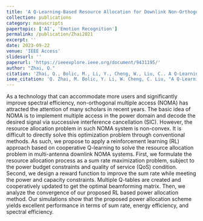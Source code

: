 ```yaml
---
title: 'A Q-Learning-Based Resource Allocation for Downlink Non-Orthogonal Multiple Access Systems Considering QoS'
collection: publications
category: manuscripts
papertopic: ['AI', 'Emotion Recognition']
permalink: /publication/Zhai2021
excerpt: ''
date: 2023-09-22
venue: 'IEEE Access'
slidesurl: ''
paperurl: 'https://ieeexplore.ieee.org/document/9431195/'
author: "Zhai, Q."
citation: 'Zhai, Q., Bolic, M., Li, Y., Cheng, W., Liu, C.. A Q-Learning-Based Resource Allocation for Downlink Non-Orthogonal Multiple Access Systems Considering QoS. IEEE Access, 2021.'
ieee_citation: 'Q. Zhai, M. Bolic, Y. Li, W. Cheng, C. Liu, "A Q-Learning-Based Resource Allocation for Downlink Non-Orthogonal Multiple Access Systems Considering QoS," IEEE Access, vol. 9, pp. 72702--72711, 2021.'
---
```


As a technology that can accommodate more users and significantly improve spectral efficiency, non-orthogonal multiple access (NOMA) has attracted the attention of many scholars in recent years. The basic idea of NOMA is to implement multiple access in the power domain and decode the desired signal via successive interference cancellation (SIC). However, the resource allocation problem in such NOMA system is non-convex. It is difficult to directly solve this optimization problem through conventional methods. As such, we propose to apply a reinforcement learning (RL) approach based on cooperative Q-learning to solve the resource allocation problem in multi-antenna downlink NOMA systems. First, we formulate the resource allocation process as a sum rate maximization problem, subject to the power budget constraints and quality of service (QoS) condition. Second, we design a reward function to improve the sum rate while meeting the power and capacity constraints. Multiple Q-tables are created and cooperatively updated to get the optimal beamforming matrix. Then, we analyze the convergence of our proposed RL based power allocation method. Our simulations show that the proposed power allocation scheme yields excellent performance in terms of sum rate, energy efficiency, and spectral efficiency.
